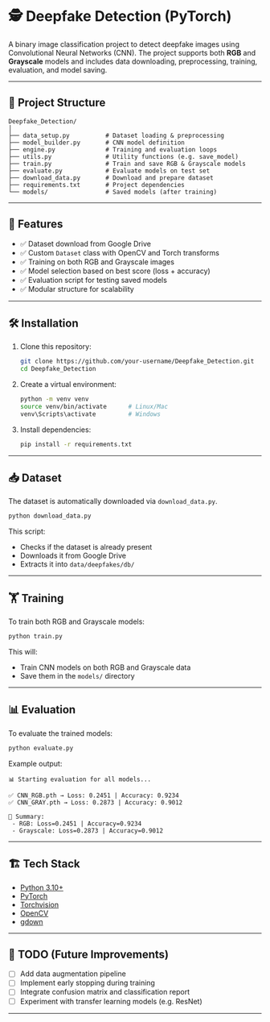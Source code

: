 # 🕵️ Deepfake Detection (PyTorch)

A binary image classification project to detect deepfake images using Convolutional Neural Networks (CNN).
The project supports both **RGB** and **Grayscale** models and includes data downloading, preprocessing, training, evaluation, and model saving.

---

## 📂 Project Structure

```
Deepfake_Detection/
│
├── data_setup.py          # Dataset loading & preprocessing
├── model_builder.py       # CNN model definition
├── engine.py              # Training and evaluation loops
├── utils.py               # Utility functions (e.g. save_model)
├── train.py               # Train and save RGB & Grayscale models
├── evaluate.py            # Evaluate models on test set
├── download_data.py       # Download and prepare dataset
├── requirements.txt       # Project dependencies
└── models/                # Saved models (after training)
```

---

## 🚀 Features

- ✅ Dataset download from Google Drive
- ✅ Custom `Dataset` class with OpenCV and Torch transforms
- ✅ Training on both RGB and Grayscale images
- ✅ Model selection based on best score (loss + accuracy)
- ✅ Evaluation script for testing saved models
- ✅ Modular structure for scalability

---

## 🛠️ Installation

1. Clone this repository:

   ```bash
   git clone https://github.com/your-username/Deepfake_Detection.git
   cd Deepfake_Detection
   ```

2. Create a virtual environment:

   ```bash
   python -m venv venv
   source venv/bin/activate      # Linux/Mac
   venv\Scripts\activate         # Windows
   ```

3. Install dependencies:

   ```bash
   pip install -r requirements.txt
   ```

---

## 📥 Dataset

The dataset is automatically downloaded via `download_data.py`.

```bash
python download_data.py
```

This script:

- Checks if the dataset is already present
- Downloads it from Google Drive
- Extracts it into `data/deepfakes/db/`

---

## 🏋️ Training

To train both RGB and Grayscale models:

```bash
python train.py
```

This will:

- Train CNN models on both RGB and Grayscale data
- Save them in the `models/` directory

---

## 📊 Evaluation

To evaluate the trained models:

```bash
python evaluate.py
```

Example output:

```
📊 Starting evaluation for all models...

✅ CNN_RGB.pth → Loss: 0.2451 | Accuracy: 0.9234
✅ CNN_GRAY.pth → Loss: 0.2873 | Accuracy: 0.9012

📌 Summary:
 - RGB: Loss=0.2451 | Accuracy=0.9234
 - Grayscale: Loss=0.2873 | Accuracy=0.9012
```

---

## 🏗️ Tech Stack

- [Python 3.10+](https://www.python.org/)
- [PyTorch](https://pytorch.org/)
- [Torchvision](https://pytorch.org/vision/stable/index.html)
- [OpenCV](https://opencv.org/)
- [gdown](https://pypi.org/project/gdown/)

---

## 📌 TODO (Future Improvements)

- [ ] Add data augmentation pipeline
- [ ] Implement early stopping during training
- [ ] Integrate confusion matrix and classification report
- [ ] Experiment with transfer learning models (e.g. ResNet)

---
